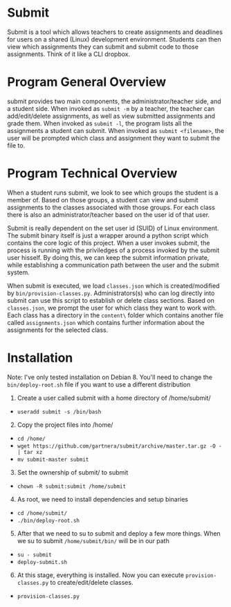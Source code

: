 # Submit

Submit is a tool which allows teachers to create assignments and deadlines for users on a shared (Linux) development environment. Students can then view which assignments they can submit and submit code to those assignments. Think of it like a CLI dropbox.

# Program General Overview
submit provides two main components, the administrator/teacher side, and a student side. When invoked as `submit -m` by a teacher, the teacher can add/edit/delete assignments, as well as view submitted assignments and grade them. When invoked as `submit -l`, the program lists all the assignments a student can submit. When invoked as `submit <filename>`, the user will be prompted which class and assignment they want to submit the file to.

# Program Technical Overview
When a student runs submit, we look to see which groups the student is a member of. Based on those groups, a student can view and submit assignments to the classes associated with those groups. For each class there is also an administrator/teacher based on the user id of that user.

Submit is really dependent on the set user id (SUID) of Linux environment. The submit binary itself is just a wrapper around a python script which contains the core logic of this project. When a user invokes submit, the process is running with the priviledges of a process invoked by the submit user hisself. By doing this, we can keep the submit information private, while establishing a communication path between the user and the submit system.

When submit is executed, we load `classes.json` which is created/modified by `bin/provision-classes.py`. Administrators(s) who can log directly into submit can use this script to establish or delete class sections. Based on `classes.json`, we prompt the user for which class they want to work with. Each class has a directory in the `content\` folder which contains another file called `assignments.json` which contains further information about the assignments for the selected class.

# Installation
Note: I've only tested installation on Debian 8. You'll need to change the `bin/deploy-root.sh` file if you want to use a different distribution

1. Create a user called submit with a home directory of /home/submit/
  * `useradd submit -s /bin/bash`
2. Copy the project files into /home/
  * `cd /home/`
  * `wget https://github.com/gartnera/submit/archive/master.tar.gz -O - | tar xz`
  * `mv submit-master submit`
3. Set the ownership of submit/ to submit
  * `chown -R submit:submit /home/submit`
4. As root, we need to install dependencies and setup binaries
  * `cd /home/submit/`
  * `./bin/deploy-root.sh`
5. After that we need to su to submit and deploy a few more things. When we su to submit `/home/submit/bin/` will be in our path
  * `su - submit`
  * `deploy-submit.sh`
6. At this stage, everything is installed. Now you can execute `provision-classes.py` to create/edit/delete classes.
  * `provision-classes.py`
